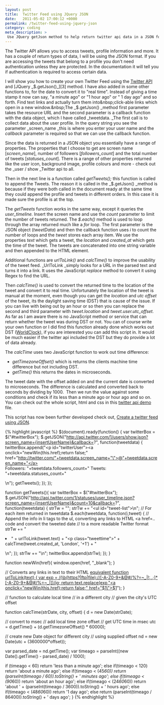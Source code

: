 ```yaml
---
layout: post
title:  Twitter Feed using JQuery JSON
date:   2011-05-02 17:00:12 +0000
permalink: /twitter-feed-using-jquery-json
category: coding
meta_description: >
 Use JQuery getJson method to help return twitter api data in a JSON format.
---
```


The Twitter API allows you to access tweets, profile information and more. It has a couple of return types of data, I will be using the JSON format. If you are accessing the tweets that belong to a profile you don't need authentication unless they are protected. In the documentation it will tell you if authentication is required to access certain data.

I will show you how to create your own Twitter Feed using the [Twitter API][2] and [JQuery _$.getJson()_][3] method. I have also added in some other functions to, for the date to convert it to "real time". Instead of giving a time stamp it now can say, "a minute ago" or "1 hour ago" or " 1 day ago" and so forth. Find text links and actually turn them into&nbsp;click-able links which open in a new window.&nbsp;The _$.getJson() _method first parameter takes the resource URL and the second parameter is a callback function with the data object, which I have called _tweetdata. _The first call is to collect data about the user profile. In the query string you see the parameter _screen_name _this is where you enter your user name and the _callback_ parameter is required so that we can use the callback function.

Since the data is returned in a JSON object you essentially have a range of properties. The properties that I choose to get are screen name [_screen_name_], number of followers [_followers_count_] and the total number of tweets [_statuses_count_]. There is a range of other properties returned like the user icon, background image, profile colours and more - check out the _user / show _Twitter api to all.

Then in the next line is a function called _getTweets();_ this function is called to append the Tweets. The reason it is called in the _$.getJson() _method is because if they were both called in the document ready at the same time they could append the profile and tweets in different orders. In this case it is made sure the profile is at the top.

The _getTweets_ function works in the same way, except it queries the _user_timeline._ Insert the screen name and use the _count_ parameter to limit the number of tweets returned. The _$.each()_ method is used to loop through the array returned much like a _for_ loop. The first parameter is the JSON object (_tweetData_) and then the callback function uses _i_ to count the number of loops and the _tweet_ stores each array item.&nbsp;We use the properties _text_ which gets a tweet, the _location_ and _created_at_ which gets the time of the tweet. The tweets are&nbsp;concatenated&nbsp;into one string variable and then appended to the HTML element.

Additional functions are _urlToLink()_ and _calcTime()_ to improve the usability of the tweet feed. _UrlToLink _simply looks for a URL in the parsed text and turns it into a link. It uses the JavaScript _replace_ method to convert it using Regex to find the URL.

Then _calcTime()_ is used to convert the returned time to the location of the tweet and convert it to real time. Unfortunately the location of the tweet is manual at the moment, even though you can get the _location_ and _utc offset_ of the tweet, its the daylight saving time (DST) that is cause of the issue. If you can live with being out by an hour or so then you can replace the second and third parameter with _tweet.location_ and _tweet.user.utc_offset._ As far as I am aware there is no JavaScript method or service that can return whether the tweet was during DST or not. You can of course write your own function or I did find this function already done which works out DST ([WorldClock][4]), if you are interested you can add this script in. It would be much easier if the twitter api included the DST but they do provide a lot of data already.

The _calcTime_ uses two JavaScript function to work out time difference:

* _getTimezoneOffset()_ which is returns the clients machine time difference but not including DST.
* _getTime()_ this returns the dates in microseconds.

The tweet date with the offset added on and the current date is converted to microseconds. The difference is calculated and converted back to seconds by dividing by 1000. &nbsp;Then we run the value against some conditions and check if its less than a minute ago or hour ago and so on. You can check out the whole script, html and css in this [twitter api demo][5] file.

This script has now been further developed check out, [Create a twitter feed using JSON][6].

{% highlight javascript %}
$(document).ready(function() {
    var twitterBox = $("#twitterBox");
    $.getJSON("http://api.twitter.com/1/users/show.json?screen_name={insertUserName}&callback=?", function(tweetdata) {
      twitterBox.append("<p id=\"twitterUser\"><a onclick=\"newWin(this.href);return false;\" href=\"http://twitter.com/"+tweetdata.screen_name+"\">@"+tweetdata.screen_name+"</a><br/>Followers: "+tweetdata.followers_count+" Tweets: "+tweetdata.statuses_count+"</p>\n");
      getTweets();
    });
});

function getTweets(){
 var twitterBox = $("#twitterBox");
 $.getJSON("http://api.twitter.com/1/statuses/user_timeline.json?screen_name={insertUserName}&count=10&callback=?", function(tweetdata) {
  strTw = "";
  strTw += "<ul id=\"tweet-list\">\n";
  // For each item returned in tweetdata
  $.each(tweetdata, function(i,tweet) {
   // Append the info in li tags to the ul, converting any links to HTML <a href=.. code and convert the tweeted date
   // to a more readable Twitter format
         strTw += "<li>" + urlToLink(tweet.text) + "<p class=\"tweettime\">" + calcTime(tweet.created_at, 'London', '+1') + "</p></li>\n";
    });
  strTw += "</ul>\n";
  twitterBox.append(strTw);
 });
}

function newWin(href){
 window.open(href, "_blank");
}

// Converts any links in text to their HTML <a href=""> equivalent
function urlToLink(text) {
 var exp = /(\b(https?|ftp|file):\/\/[-A-Z0-9+&@#\/%?=~_|!:,.;]*[-A-Z0-9+&@#\/%=~_|])/ig;
 return text.replace(exp,"<a onclick=\"newWin(this.href);return false;\" href=\"$1\">$1</a>");
}

// function to calculate local time
// in a different city
// given the city's UTC offset

function calcTime(strDate, city, offset) {
 d = new Date(strDate);

 // convert to msec
 // add local time zone offset
 // get UTC time in msec
 utc = d.getTime() + (d.getTimezoneOffset() * 60000);

 // create new Date object for different city
 // using supplied offset
 nd = new Date(utc + (3600000*offset));

 var parsed_date = nd.getTime();
 var timeago = parseInt((new Date().getTime() - parsed_date) / 1000);

 if (timeago < 60) return 'less than a minute ago';
 else if(timeago < 120) return 'about a minute ago';
 else if(timeago < (45*60)) return (parseInt(timeago / 60)).toString() + ' minutes ago';
 else if(timeago < (90*60)) return 'about an hour ago';
 else if(timeago < (24*60*60)) return 'about ' + (parseInt(timeago / 3600)).toString() + ' hours ago';
 else if(timeago < (48*60*60)) return '1 day ago';
 else return (parseInt(timeago / 86400)).toString() + ' days ago';
}
{% endhighlight %}

[2]: http://dev.twitter.com/doc "Twitter documentation API"
[3]: http://api.jquery.com/jQuery.getJSON/ "Get JSON method - JQuery"
[4]: http://www.proglogic.com/code/javascript/time/worldclock.php
[5]: /demo/twitterfeed.html
[6]: /web-development/create-your-twitter-feed-using-json/
